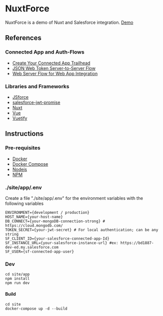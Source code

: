 # NuxtForce
NuxtForce is a demo of Nuxt and Salesforce integration.
[Demo]

## References

### Connected App and Auth-Flows
  - [Create Your Connected App Trailhead]
  - [JSON Web Token Server-to-Server Flow]
  - [Web Server Flow for Web App Integration]

### Libraries and Frameworks
  - [JSforce]
  - [salesforce-jwt-promise]
  - [Nuxt]
  - [Vue]
  - [Vuetify]

## Instructions

### Pre-requisites
  - [Docker]
  - [Docker Compose]
  - [Nodejs]
  - [NPM]

### ./site/app/.env
Create a file "./site/app/.env" for the environment variables with the following variables
```
ENVIRONMENT={development / production}
HOST_NAME={your-host-name}
DB_CONNECT={your-mongoDB-connection-strong} # https://cloud.mongodb.com/
TOKEN_SECRET={your-jwt-secret} # For local authentication; can be any string
SF_CLIENT_ID={your-salesforce-connected-app-Id}
SF_INSTANCE_URL={your-salesforce-instance-url} #ex: https://bd1887-dev-ed.my.salesforce.com
SF_USER={sf-connected-app-user}
```

### Dev
```
cd site/app
npm install
npm run dev
```

#### Build
```
cd site
docker-compose up -d --build
```
[Demo]: <http://www.imugi.io>
[Docker]: <https://docs.docker.com/get-docker/>
[Docker Compose]: <https://docs.docker.com/compose/install/>
[Nodejs]: <https://nodejs.org/en/download/>
[NPM]: <https://www.npmjs.com/get-npm>
[Create Your Connected App Trailhead]: <https://trailhead.salesforce.com/en/content/learn/modules/sfdx_travis_ci/sfdx_travis_ci_connected_app>
[JSON Web Token Server-to-Server Flow]: <https://help.salesforce.com/articleView?id=remoteaccess_oauth_jwt_flow.htm&type=5>
[Web Server Flow for Web App Integration]: <https://help.salesforce.com/articleView?id=remoteaccess_oauth_web_server_flow.htm&type=5>
[JSforce]: <https://jsforce.github.io/>
[salesforce-jwt-promise]: <https://github.com/ChuckJonas/salesforce-jwt-promise>
[Nuxt]: <https://nuxtjs.org/>
[Vue]: <https://vuejs.org/>
[Vuetify]: <https://vuetifyjs.com/en/>